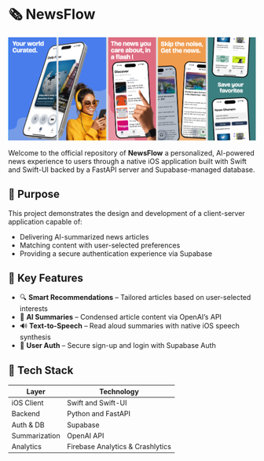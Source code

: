 # 🗞️ NewsFlow
![App Store Preview](media/app_store.png)

Welcome to the official repository of **NewsFlow** a personalized, AI-powered news experience to users through a native iOS application built with Swift and Swift-UI backed by a FastAPI server and Supabase-managed database.

## 🎯 Purpose

This project demonstrates the design and development of a client-server application capable of:

- Delivering AI-summarized news articles
- Matching content with user-selected preferences
- Providing a secure authentication experience via Supabase

## 🧠 Key Features

- 🔍 **Smart Recommendations** – Tailored articles based on user-selected interests  
- 📝 **AI Summaries** – Condensed article content via OpenAI’s API  
- 🔊 **Text-to-Speech** – Read aloud summaries with native iOS speech synthesis   
- 🔐 **User Auth** – Secure sign-up and login with Supabase Auth

## 🧱 Tech Stack

| Layer       | Technology                 |
|-------------|----------------------------|
| iOS Client    | Swift and Swift-UI              |
| Backend    | Python and FastAPI           |
| Auth & DB   | Supabase     |
| Summarization | OpenAI API         |
| Analytics   | Firebase Analytics & Crashlytics |
